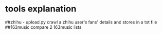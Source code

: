 # tools explanation
##zhihu - upload.py
crawl a zhihu user's fans' details and stores in a txt file <br> 
##163music
compare 2 163music lists
